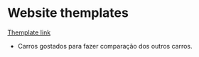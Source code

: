 # Website themplates

 [Themplate link](https://harrier-store2.myshopify.com/)

- Carros gostados para fazer comparação dos outros carros.
